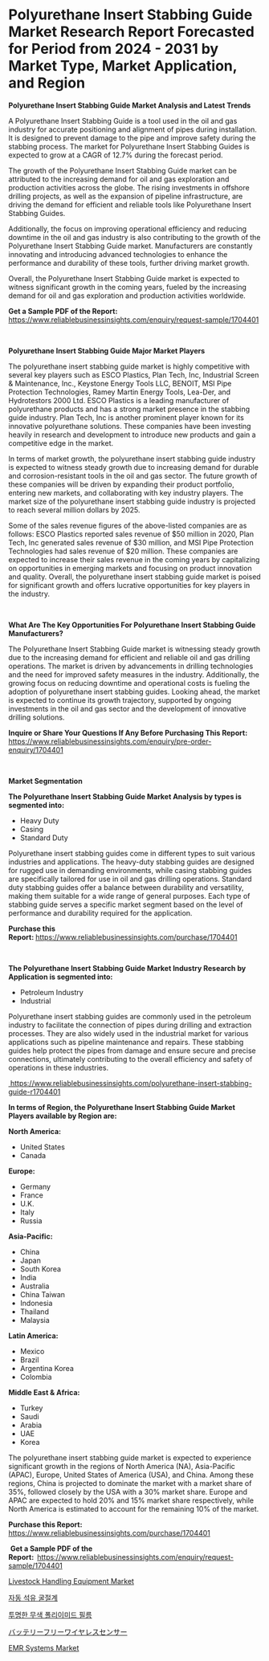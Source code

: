 <p><h1>Polyurethane Insert Stabbing Guide Market Research Report Forecasted for Period from 2024 -  2031 by Market Type, Market Application, and Region</h1></p><p><strong>Polyurethane Insert Stabbing Guide Market Analysis and Latest Trends</strong></p>
<p><p>A Polyurethane Insert Stabbing Guide is a tool used in the oil and gas industry for accurate positioning and alignment of pipes during installation. It is designed to prevent damage to the pipe and improve safety during the stabbing process. The market for Polyurethane Insert Stabbing Guides is expected to grow at a CAGR of 12.7% during the forecast period. </p><p>The growth of the Polyurethane Insert Stabbing Guide market can be attributed to the increasing demand for oil and gas exploration and production activities across the globe. The rising investments in offshore drilling projects, as well as the expansion of pipeline infrastructure, are driving the demand for efficient and reliable tools like Polyurethane Insert Stabbing Guides.</p><p>Additionally, the focus on improving operational efficiency and reducing downtime in the oil and gas industry is also contributing to the growth of the Polyurethane Insert Stabbing Guide market. Manufacturers are constantly innovating and introducing advanced technologies to enhance the performance and durability of these tools, further driving market growth.</p><p>Overall, the Polyurethane Insert Stabbing Guide market is expected to witness significant growth in the coming years, fueled by the increasing demand for oil and gas exploration and production activities worldwide.</p></p>
<p><strong>Get a Sample PDF of the Report:&nbsp;</strong> <a href="https://www.reliablebusinessinsights.com/enquiry/request-sample/1704401">https://www.reliablebusinessinsights.com/enquiry/request-sample/1704401</a></p>
<p>&nbsp;</p>
<p><strong>Polyurethane Insert Stabbing Guide Major Market Players</strong></p>
<p><p>The polyurethane insert stabbing guide market is highly competitive with several key players such as ESCO Plastics, Plan Tech, Inc, Industrial Screen & Maintenance, Inc., Keystone Energy Tools LLC, BENOIT, MSI Pipe Protection Technologies, Ramey Martin Energy Tools, Lea-Der, and Hydrotestors 2000 Ltd. ESCO Plastics is a leading manufacturer of polyurethane products and has a strong market presence in the stabbing guide industry. Plan Tech, Inc is another prominent player known for its innovative polyurethane solutions. These companies have been investing heavily in research and development to introduce new products and gain a competitive edge in the market.</p><p>In terms of market growth, the polyurethane insert stabbing guide industry is expected to witness steady growth due to increasing demand for durable and corrosion-resistant tools in the oil and gas sector. The future growth of these companies will be driven by expanding their product portfolio, entering new markets, and collaborating with key industry players. The market size of the polyurethane insert stabbing guide industry is projected to reach several million dollars by 2025.</p><p>Some of the sales revenue figures of the above-listed companies are as follows: ESCO Plastics reported sales revenue of $50 million in 2020, Plan Tech, Inc generated sales revenue of $30 million, and MSI Pipe Protection Technologies had sales revenue of $20 million. These companies are expected to increase their sales revenue in the coming years by capitalizing on opportunities in emerging markets and focusing on product innovation and quality. Overall, the polyurethane insert stabbing guide market is poised for significant growth and offers lucrative opportunities for key players in the industry.</p></p>
<p>&nbsp;</p>
<p><strong>What Are The Key Opportunities For Polyurethane Insert Stabbing Guide Manufacturers?</strong></p>
<p><p>The Polyurethane Insert Stabbing Guide market is witnessing steady growth due to the increasing demand for efficient and reliable oil and gas drilling operations. The market is driven by advancements in drilling technologies and the need for improved safety measures in the industry. Additionally, the growing focus on reducing downtime and operational costs is fueling the adoption of polyurethane insert stabbing guides. Looking ahead, the market is expected to continue its growth trajectory, supported by ongoing investments in the oil and gas sector and the development of innovative drilling solutions.</p></p>
<p><strong>Inquire or Share Your Questions If Any Before Purchasing This Report:</strong> <a href="https://www.reliablebusinessinsights.com/enquiry/pre-order-enquiry/1704401">https://www.reliablebusinessinsights.com/enquiry/pre-order-enquiry/1704401</a></p>
<p>&nbsp;</p>
<p><strong>Market Segmentation</strong></p>
<p><strong>The Polyurethane Insert Stabbing Guide Market Analysis by types is segmented into:</strong></p>
<p><ul><li>Heavy Duty</li><li>Casing</li><li>Standard Duty</li></ul></p>
<p><p>Polyurethane insert stabbing guides come in different types to suit various industries and applications. The heavy-duty stabbing guides are designed for rugged use in demanding environments, while casing stabbing guides are specifically tailored for use in oil and gas drilling operations. Standard duty stabbing guides offer a balance between durability and versatility, making them suitable for a wide range of general purposes. Each type of stabbing guide serves a specific market segment based on the level of performance and durability required for the application.</p></p>
<p><strong>Purchase this Report:&nbsp;</strong><a href="https://www.reliablebusinessinsights.com/purchase/1704401">https://www.reliablebusinessinsights.com/purchase/1704401</a></p>
<p>&nbsp;</p>
<p><strong>The Polyurethane Insert Stabbing Guide Market Industry Research by Application is segmented into:</strong></p>
<p><ul><li>Petroleum Industry</li><li>Industrial</li></ul></p>
<p><p>Polyurethane insert stabbing guides are commonly used in the petroleum industry to facilitate the connection of pipes during drilling and extraction processes. They are also widely used in the industrial market for various applications such as pipeline maintenance and repairs. These stabbing guides help protect the pipes from damage and ensure secure and precise connections, ultimately contributing to the overall efficiency and safety of operations in these industries.</p></p>
<p><a href="https://www.reliablebusinessinsights.com/polyurethane-insert-stabbing-guide-r1704401">&nbsp;https://www.reliablebusinessinsights.com/polyurethane-insert-stabbing-guide-r1704401</a></p>
<p><strong>In terms of Region, the Polyurethane Insert Stabbing Guide Market Players available by Region are:</strong></p>
<p>
    <p> <strong> North America: </strong>
        <ul>
            <li>United States</li>
            <li>Canada</li>
        </ul>
        </p> 
    <p> <strong> Europe: </strong>
        <ul>
            <li>Germany</li>
            <li>France</li>
            <li>U.K.</li>
            <li>Italy</li>
            <li>Russia</li>
        </ul>
        </p> 
    <p> <strong> Asia-Pacific: </strong>
        <ul>
            <li>China</li>
            <li>Japan</li>
            <li>South Korea</li>
            <li>India</li>
            <li>Australia</li>
            <li>China Taiwan</li>
            <li>Indonesia</li>
            <li>Thailand</li>
            <li>Malaysia</li>
        </ul>
        </p> 
    <p> <strong> Latin America: </strong>
        <ul>
            <li>Mexico</li>
            <li>Brazil</li>
            <li>Argentina Korea</li>
            <li>Colombia</li>
        </ul>
        </p> 
    <p> <strong> Middle East & Africa: </strong>
        <ul>
            <li>Turkey</li>
            <li>Saudi</li>
            <li>Arabia</li>
            <li>UAE</li>
            <li>Korea</li>
        </ul>
    </p>
    </p>
<p><p>The polyurethane insert stabbing guide market is expected to experience significant growth in the regions of North America (NA), Asia-Pacific (APAC), Europe, United States of America (USA), and China. Among these regions, China is projected to dominate the market with a market share of 35%, followed closely by the USA with a 30% market share. Europe and APAC are expected to hold 20% and 15% market share respectively, while North America is estimated to account for the remaining 10% of the market.</p></p>
<p><strong>Purchase this Report: </strong><a href="https://www.reliablebusinessinsights.com/purchase/1704401">https://www.reliablebusinessinsights.com/purchase/1704401</a></p>
<p>&nbsp;<strong>Get a Sample PDF of the Report:&nbsp;&nbsp;</strong><a href="https://www.reliablebusinessinsights.com/enquiry/request-sample/1704401">https://www.reliablebusinessinsights.com/enquiry/request-sample/1704401</a></p>
<p><strong></strong></p>
<p><p><a href="https://github.com/dx0328/Market-Research-Report-List-3/blob/main/livestock-handling-equipment-market.md">Livestock Handling Equipment Market</a></p><p><a href="https://github.com/ROBERTS65DAVID/Market-Research-Report-List-1/blob/main/7152584109519.md">자동 석유 굴절계</a></p><p><a href="https://medium.com/@dayanarunolfsdottir/2024%EB%85%84%EB%B6%80%ED%84%B0-2031%EB%85%84%EA%B9%8C%EC%A7%80%EC%9D%98-%EA%B8%B0%EA%B0%84%EC%97%90-%EB%8C%80%ED%95%B4-%EB%B6%84%EC%84%9D-%EB%B0%8F-%ED%81%AC%EA%B8%B0-%EC%98%88%EC%B8%A1%EB%90%9C-%ED%88%AC%EB%AA%85-%EB%AC%B4%EC%83%89-%ED%8F%B4%EB%A6%AC%EC%9D%B4%EB%AF%B8%EB%93%9C-%ED%95%84%EB%A6%84-%EC%8B%9C%EC%9E%A5-836f7032c7cc">투명한 무색 폴리이미드 필름</a></p><p><a href="https://github.com/SimeonBode1/Market-Research-Report-List-1/blob/main/6044734124077.md">バッテリーフリーワイヤレスセンサー</a></p><p><a href="https://github.com/joannesouthgate/Market-Research-Report-List-3/blob/main/emr-systems-market.md">EMR Systems Market</a></p></p>